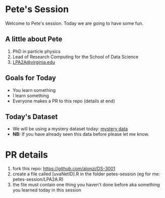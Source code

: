 # Pete's Session
Welcome to Pete's session. Today we are going to have some fun.

## A little about Pete
1. PhD in particle physics
2. Lead of Research Computing for the School of Data Science
3. LPA2A@virginia.edu

## Goals for Today
* You learn something
* I learn something
* Everyone makes a PR to this repo (details at end)

## Today's Dataset
* We will be using a mystery dataset today: [mystery data](https://www.17lands.com/public_datasets)
* **NB:** If you have already seen this data before please let me know.

# PR details
1. fork this repo: https://github.com/alonzi/DS-3001
2. create a file called [uvaNetID].R in the folder petes-session (eg for me: petes-session/LPA2A.R)
3. the file must contain one thing you haven't done before aka something you learned today in this session
  
